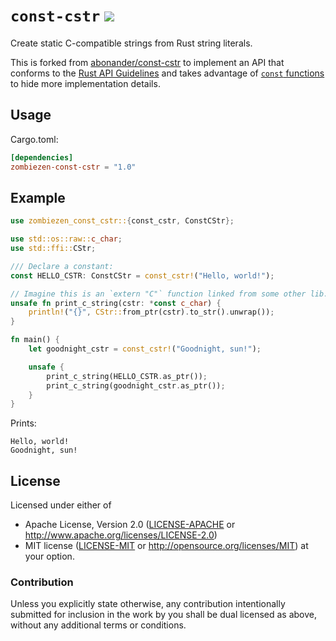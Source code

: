 # `const-cstr` [![](https://img.shields.io/crates/v/zombiezen-const-cstr.svg)](https://crates.io/crates/zombiezen-const-cstr)

Create static C-compatible strings from Rust string literals.

This is forked from [abonander/const-cstr][] to implement an API that conforms
to the [Rust API Guidelines][] and takes advantage of [`const` functions][] to
hide more implementation details.

[abonander/const-cstr]: https://github.com/abonander/const-cstr
[`const` functions]: https://doc.rust-lang.org/reference/items/functions.html#const-functions
[Rust API Guidelines]: https://rust-lang.github.io/api-guidelines/

## Usage

Cargo.toml:

```toml
[dependencies]
zombiezen-const-cstr = "1.0"
```

## Example

```rust
use zombiezen_const_cstr::{const_cstr, ConstCStr};

use std::os::raw::c_char;
use std::ffi::CStr;

/// Declare a constant:
const HELLO_CSTR: ConstCStr = const_cstr!("Hello, world!");

// Imagine this is an `extern "C"` function linked from some other lib.
unsafe fn print_c_string(cstr: *const c_char) {
    println!("{}", CStr::from_ptr(cstr).to_str().unwrap());
}

fn main() {
    let goodnight_cstr = const_cstr!("Goodnight, sun!");

    unsafe {
        print_c_string(HELLO_CSTR.as_ptr());
        print_c_string(goodnight_cstr.as_ptr());
    }
}
 ```

 Prints:

 ```notest
 Hello, world!
 Goodnight, sun!
 ```

## License

Licensed under either of
 * Apache License, Version 2.0 ([LICENSE-APACHE](LICENSE-APACHE) or http://www.apache.org/licenses/LICENSE-2.0)
 * MIT license ([LICENSE-MIT](LICENSE-MIT) or http://opensource.org/licenses/MIT)
at your option.

### Contribution

Unless you explicitly state otherwise, any contribution intentionally submitted
for inclusion in the work by you shall be dual licensed as above, without any
additional terms or conditions.
